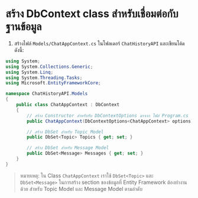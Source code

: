 
# สร้าง DbContext class สำหรับเชื่อมต่อกับฐานข้อมูล

1. สร้างไฟล์ `Models/ChatAppContext.cs` ในโฟลเดอร์ `ChatHistoryAPI` และเขียนโค้ดดังนี้:

```csharp
using System;
using System.Collections.Generic;
using System.Linq;
using System.Threading.Tasks;
using Microsoft.EntityFrameworkCore;

namespace ChatHistoryAPI.Models
{
    public class ChatAppContext : DbContext
    {
        // สร้าง Constructor สำหรับรับ DbContextOptions มาจาก ไฟล์ Program.cs 
        public ChatAppContext(DbContextOptions<ChatAppContext> options) : base(options) { }

        // สร้าง DbSet สำหรับ Topic Model
        public DbSet<Topic> Topics { get; set; }

        // สร้าง DbSet สำหรับ Message Model
        public DbSet<Message> Messages { get; set; }
    }
}
```

> หมายเหตุ: ใน Class `ChatAppContext` เราใช้ `DbSet<Topic>` และ `DbSet<Message>` ในการสร้าง section ของข้อมูลที่ Entity Framework ต้องทำงานด้วย สำหรับ Topic Model และ Message Model ตามลำดับ

